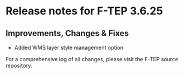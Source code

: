 # Release notes for F-TEP 3.6.25

## Improvements, Changes &amp; Fixes

* Added WMS layer style management option
 
For a comprehensive log of all changes, please visit the F-TEP source
repository.
